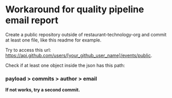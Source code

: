 # Workaround for quality pipeline email report

Create a public repository outside of restaurant-technology-org and commit at least one file, like this readme for example. 

Try to access this url:
https://api.github.com/users/[your_github_user_name]/events/public. 

Check if at least one object inside the json has this path:

### payload > commits > author > email

**If not works, try a second commit.**
